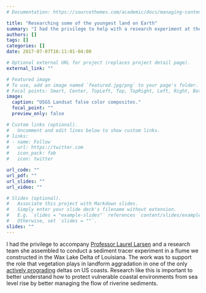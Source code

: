 ```yaml
---
# Documentation: https://sourcethemes.com/academic/docs/managing-content/

title: "Researching some of the youngest land on Earth"
summary: "I had the privilege to help with a research experiment at the edge of some of the newest land on Earth to investigate how plants help to build land naturally along the Louisiana coast."
authors: []
tags: []
categories: []
date: 2017-07-07T16:11:01-04:00

# Optional external URL for project (replaces project detail page).
external_link: ""

# Featured image
# To use, add an image named `featured.jpg/png` to your page's folder.
# Focal points: Smart, Center, TopLeft, Top, TopRight, Left, Right, BottomLeft, Bottom, BottomRight.
image:
  caption: "USGS Landsat false color composites."
  focal_point: ""
  preview_only: false

# Custom links (optional).
#   Uncomment and edit lines below to show custom links.
# links:
# - name: Follow
#   url: https://twitter.com
#   icon_pack: fab
#   icon: twitter

url_code: ""
url_pdf: ""
url_slides: ""
url_video: ""

# Slides (optional).
#   Associate this project with Markdown slides.
#   Simply enter your slide deck's filename without extension.
#   E.g. `slides = "example-slides"` references `content/slides/example-slides.md`.
#   Otherwise, set `slides = ""`.
slides: ""
---
```


I had the privilege to accompany [Professor Laurel Larsen](https://geography.berkeley.edu/associate-professor-laurel-larsen) and a research team she assembled to conduct a sediment tracer experiment in a flume we constructed in the Wax Lake Delta of Louisiana. The work was to support the role that vegetation plays in landform aggradation in one of the only [actively prograding](https://en.wikipedia.org/wiki/Wax_Lake) deltas on US coasts. Research like this is important to better understand how to protect vulnerable coastal environments from sea level rise by better managing the flow of riverine sediments.